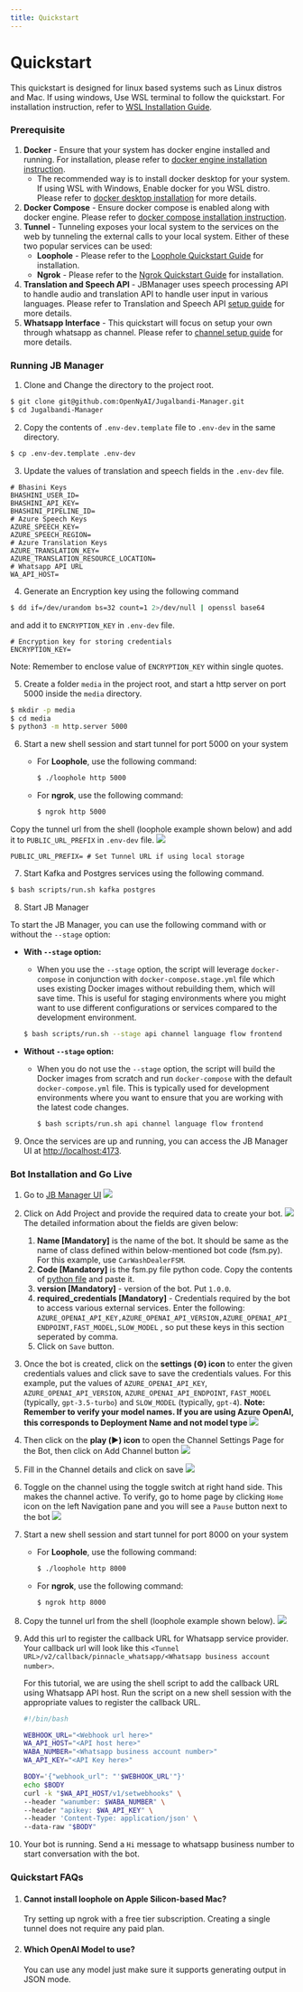 ```yaml
---
title: Quickstart
---
```


# Quickstart

This quickstart is designed for linux based systems such as Linux distros and Mac. If using windows, Use WSL terminal to follow the quickstart. For installation instruction, refer to [WSL Installation Guide](https://learn.microsoft.com/en-us/windows/wsl/install).

### Prerequisite

1. **Docker** - Ensure that your system has docker engine installed and running. For installation, please refer to [docker engine installation instruction](https://docs.docker.com/engine/install/).
   * The recommended way is to install docker desktop for your system. If using WSL with Windows, Enable docker for you WSL distro. Please refer to [docker desktop installation](https://learn.microsoft.com/en-us/windows/wsl/tutorials/wsl-containers#install-docker-desktop) for more details.
2. **Docker Compose** - Ensure docker compose is enabled along with docker engine. Please refer to [docker compose installation instruction](https://docs.docker.com/compose/install/).
3. **Tunnel** - Tunneling exposes your local system to the services on the web by tunneling the external calls to your local system. Either of these two popular services can be used:
   - **Loophole** - Please refer to the [Loophole Quickstart Guide](https://loophole.cloud/download/) for installation.
   - **Ngrok** - Please refer to the [Ngrok Quickstart Guide](https://ngrok.com/docs#getting-started) for installation.
4. **Translation and Speech API** - JBManager uses speech processing API to handle audio and translation API to handle user input in various languages. Please refer to Translation and Speech API [setup guide](../references/speech-and-translation.md) for more details.
5. **Whatsapp Interface** - This quickstart will focus on setup your own through whatsapp as channel. Please refer to [channel setup guide](../references/whatsapp.md) for more details.

### Running JB Manager

1. Clone and Change the directory to the project root.

```bash
$ git clone git@github.com:OpenNyAI/Jugalbandi-Manager.git
$ cd Jugalbandi-Manager
```

2. Copy the contents of `.env-dev.template` file to `.env-dev` in the same directory.

```bash
$ cp .env-dev.template .env-dev
```

3. Update the values of translation and speech fields in the `.env-dev` file.

```
# Bhasini Keys
BHASHINI_USER_ID=
BHASHINI_API_KEY=
BHASHINI_PIPELINE_ID=
# Azure Speech Keys
AZURE_SPEECH_KEY=
AZURE_SPEECH_REGION=
# Azure Translation Keys
AZURE_TRANSLATION_KEY=
AZURE_TRANSLATION_RESOURCE_LOCATION=
# Whatsapp API URL
WA_API_HOST=
```

4. Generate an Encryption key using the following command

```bash
$ dd if=/dev/urandom bs=32 count=1 2>/dev/null | openssl base64
```

and add it to `ENCRYPTION_KEY` in `.env-dev` file.

```
# Encryption key for storing credentials
ENCRYPTION_KEY=
```

Note: Remember to enclose value of `ENCRYPTION_KEY` within single quotes.

5. Create a folder `media` in the project root, and start a http server on port 5000 inside the `media` directory.

```bash
$ mkdir -p media
$ cd media
$ python3 -m http.server 5000
```

6. Start a new shell session and start tunnel for port 5000 on your system

   - For **Loophole**, use the following command:
     ```bash
     $ ./loophole http 5000
     ```

   - For **ngrok**, use the following command:
     ```bash
     $ ngrok http 5000
     ```

Copy the tunnel url from the shell (loophole example shown below) and add it to `PUBLIC_URL_PREFIX` in `.env-dev` file. ![](../../../assets/quickstart-loophole-5000.png)

```
PUBLIC_URL_PREFIX= # Set Tunnel URL if using local storage
```

7. Start Kafka and Postgres services using the following command.

```bash
$ bash scripts/run.sh kafka postgres
```

8. Start JB Manager

To start the JB Manager, you can use the following command with or without the `--stage` option:
- **With `--stage` option:**
    - When you use the `--stage` option, the script will leverage `docker-compose` in conjunction with `docker-compose.stage.yml` file which uses existing Docker images without rebuilding them, which will save time. This is useful for staging environments where you might want to use different configurations or services compared to the development environment. 
    ```bash
    $ bash scripts/run.sh --stage api channel language flow frontend
    ```

- **Without `--stage` option:**
  - When you do not use the `--stage` option, the script will build the Docker images from scratch and run `docker-compose` with the default `docker-compose.yml` file. This is typically used for development environments where you want to ensure that you are working with the latest code changes.
    ```bash
    $ bash scripts/run.sh api channel language flow frontend
    ```



9. Once the services are up and running, you can access the JB Manager UI at [http://localhost:4173](http://localhost:4173).

### Bot Installation and Go Live

1. Go to [JB Manager UI](http://localhost:4173) ![](../../../assets/Home_Page.png)
2. Click on Add Project and provide the required data to create your bot. ![](../../../assets/Bot_Creation_Form.png) The detailed information about the fields are given below:
   1. **Name \[Mandatory]** is the name of the bot. It should be same as the name of class defined within below-mentioned bot code (fsm.py). For this example, use `CarWashDealerFSM`.
   2. **Code \[Mandatory]** is the fsm.py file python code. Copy the contents of [python file](../../../tutorials/car\_wash.py) and paste it.
   3. **version \[Mandatory]** - version of the bot. Put `1.0.0`.
   4. **required\_credentials \[Mandatory]** - Credentials required by the bot to access various external services. Enter the following: `AZURE_OPENAI_API_KEY,AZURE_OPENAI_API_VERSION,AZURE_OPENAI_API_ENDPOINT,FAST_MODEL,SLOW_MODEL` , so put these keys in this section seperated by comma.
   5. Click on `Save` button.
3. Once the bot is created, click on the **settings (⚙) icon** to enter the given credentials values and click save to save the credentials values. For this example, put the values of `AZURE_OPENAI_API_KEY`, `AZURE_OPENAI_API_VERSION`, `AZURE_OPENAI_API_ENDPOINT`, `FAST_MODEL` (typically, `gpt-3.5-turbo`) and `SLOW_MODEL` (typically, `gpt-4`). **Note: Remember to verify your model names. If you are using Azure OpenAI, this corresponds to Deployment Name and not model type** ![](../../../assets/Edit_Bot_Settings.png)
4. Then click on the **play (▶️) icon** to open the Channel Settings Page for the Bot, then click on Add Channel button ![](../../../assets/Bot_Channel_Settings.png)
5. Fill in the Channel details and click on save ![](../../../assets/Add_New_Channel_Form.png)
6. Toggle on the channel using the toggle switch at right hand side. This makes the channel active. To verify, go to home page by clicking `Home` icon on the left Navigation pane and you will see a `Pause` button next to the bot ![](../../../assets/Created_Channel_Active.png)
7. Start a new shell session and start tunnel for port 8000 on your system

   - For **Loophole**, use the following command:
     ```bash
     $ ./loophole http 8000
     ```

   - For **ngrok**, use the following command:
     ```bash
     $ ngrok http 8000
     ```

8. Copy the tunnel url from the shell (loophole example shown below). ![](../../../assets/quickstart-loophole-8000.png)
9. Add this url to register the callback URL for Whatsapp service provider. Your callback url will look like this `<Tunnel URL>/v2/callback/pinnacle_whatsapp/<Whatsapp business account number>`.

    For this tutorial, we are using the shell script to add the callback URL using Whatsapp API host. Run the script on a new shell session with the appropriate values to register the callback URL.

    ```bash
    #!/bin/bash

    WEBHOOK_URL="<Webhook url here>"
    WA_API_HOST="<API host here>"
    WABA_NUMBER="<Whatsapp business account number>"
    WA_API_KEY="<API Key here>"

    BODY='{"webhook_url": "'$WEBHOOK_URL'"}'
    echo $BODY
    curl -k "$WA_API_HOST/v1/setwebhooks" \
    --header "wanumber: $WABA_NUMBER" \
    --header "apikey: $WA_API_KEY" \
    --header 'Content-Type: application/json' \
    --data-raw "$BODY"
    ```
10. Your bot is running. Send a `Hi` message to whatsapp business number to start conversation with the bot.

### Quickstart FAQs 

1. #### Cannot install loophole on Apple Silicon-based Mac?
    Try setting up ngrok with a free tier subscription. Creating a single tunnel does not require any paid plan.
2. #### Which OpenAI Model to use?
    You can use any model just make sure it supports generating output in JSON mode.